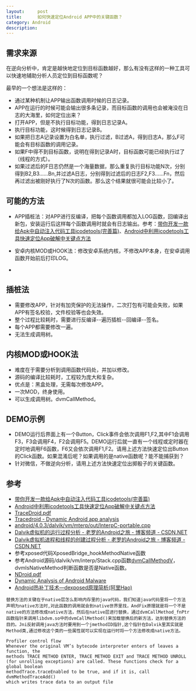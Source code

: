 ```yaml
---
layout:     post
title:      如何快速定位Android APP中的关键函数？
category: Android
description: 
---
```



## 需求来源
在逆向分析中，肯定是越快地定位到目标函数越好，那么有没有这样的一种工具可以快速地辅助分析人员定位到目标函数呢？

最早的一个想法是这样的：
- 通过某种机制让APP输出函数调用时候的日志记录。
- APP在运行的时候可能会输出很多条记录，而目标函数的调用也会被淹没在日志的大海里，如何定位出来？
- 打开APP，但是不执行目标功能，得到日志记录A。
- 执行目标功能，这时候得到日志记录B。
- 如果把日志A记录设置为白名单，执行过滤，B过滤A，得到日志A，那么F可能会有目标函数的调用记录。
- 如果F中得不到目标函数，说明在得到记录A时，目标函数可能已经执行过了（线程的方式）。
- 如果过滤后的F日志仍然是一个海量数据，那么重复执行目标功能N次，分别得到B2,B3……Bn,并过滤A日志，分别得到过滤后的日志F2,F3……Fn，然后再过滤出被刚好执行了N次的函数。那么这个结果就很可能会比较小了。

## 可能的方法
- APP插桩法：对APP进行反编译，把每个函数调用都加入LOG函数，回编译出新包，安装运行后这样每个函数调用时就会有日志输出。参考：[带你开发一款给Apk中自动注入代码工具icodetools\(完善篇\)](http://www.52pojie.cn/thread-562423-1-1.html)、[Android中利用icodetools工具快速定位App破解中关键点方法](http://www.52pojie.cn/thread-563915-1-1.html)

- 安卓内核MOD或HOOK法：修改安卓系统内核，不修改APP本身，在安卓调用函数开始前后打印LOG。
- 

## 插桩法
- 需要修改APP，针对有加壳保护的无法操作，二次打包有可能会失败，如果APP有签名校验，文件校验等也会失效。
- 整个过程比较耗时，需要进行反编译--遍历插桩--回编译--签名。
- 每个APP都需要修改一遍。
- 无法生成调用树。

## 内核MOD或HOOK法
- 难度在于需要分析到调用函数代码处，并加以修改。
- 源码的编译比较耗时，工程较为庞大和复杂。
- 优点是：黑盒处理，无需每次修改APP。
- 一次MOD，终身使用。
- 可以生成调用树。dvmCallMethod。

## DEMO示例
- DEMO运行后界面上有一个Button，Click事件会依次调用F1,F2,其中F1会调用F3，F3会调用F4，F2会调用F5。DEMO运行后就一直有一个线程或定时器在定时地调用F6函数，F6又会依次调用F1,F2。请用上述方法快速定位出Button的Click函数。如果混淆后呢？如果调用的是native函数呢？能不能捕获到？
- 针对微信，不做逆向分析，请用上述方法快速定位出掷骰子的关键函数。

## 参考
- [带你开发一款给Apk中自动注入代码工具icodetools\(完善篇\)](http://www.52pojie.cn/thread-562423-1-1.html)
- [Android中利用icodetools工具快速定位App破解中关键点方法](http://www.52pojie.cn/thread-563915-1-1.html)
- [TraceDroid\.pdf](chrome-extension://mhjfbmdgcfjbbpaeojofohoefgiehjai/index.html)
- [Tracedroid \- Dynamic Android app analysis](http://tracedroid.few.vu.nl/)
- [android/4\.0\.3/dalvik/vm/mterp/out/InterpC\-portable\.cpp](http://code.metager.de/source/xref/android/4.0.3/dalvik/vm/mterp/out/InterpC-portable.cpp)
- [Dalvik虚拟机的运行过程分析 \- 老罗的Android之旅 \- 博客频道 \- CSDN\.NET](http://blog.csdn.net/luoshengyang/article/details/8914953)
- [Dalvik虚拟机进程和线程的创建过程分析 \- 老罗的Android之旅 \- 博客频道 \- CSDN\.NET](http://blog.csdn.net/Luoshengyang/article/details/8923484)
- 参考xposed代码XposedBridge_hookMethodNative函数
- 参考Android源码/dalvik/vm/interp/Stack.cpp函数[dvmCallMethodV](http://code.metager.de/source/xref/android/4.0.3/dalvik/vm/interp/Stack.cpp)，dvmIsNativeMethod判断函数是否是Native函数。
- [NDroid\.pdf](chrome-extension://mhjfbmdgcfjbbpaeojofohoefgiehjai/index.html)
- [Dynamic Analysis of Android Malware](http://tracedroid.few.vu.nl/thesis.pdf)
- [Android热补丁技术—dexposed原理简析\(阿里Hao\)](http://blog.csdn.net/yueqian_scut/article/details/50939034)

```
替换方法的关键在于native层怎么影响内存里的java代码，我们知道java代码里将一个方法声明为native方法时,对此函数的调用就会到native世界里找，AndFix原理就是将一个不是native的方法修改成native方法，然后在native层进行替换，通过dvmCallMethod_fnPtr函数指针来调用libdvm.so中的dvmCallMethod()来加载替换后的新方法，达到替换方法的目的。Jni反射调用java方法时要用到一个jmethodID指针,这个指针在Dalvik里其实就是Method类,通过修改这个类的一些属性就可以实现在运行时将一个方法修改成native方法。
```

```
Profiler control flow
Whenever the original VM’s bytecode interpreter enters of leaves a function, the
methods TRACE METHOD ENTER, TRACE METHOD EXIT and TRACE METHOD UNROLL
(for unrolling exceptions) are called. These functions check for a global boolean
methodTrace.traceEnabled to be true, and if it is, call dvmMethodTraceAdd()
which writes trace data to an output file
```

